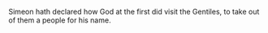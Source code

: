 Simeon hath declared how God at the first did visit the Gentiles, to take out of them a people for his name.
